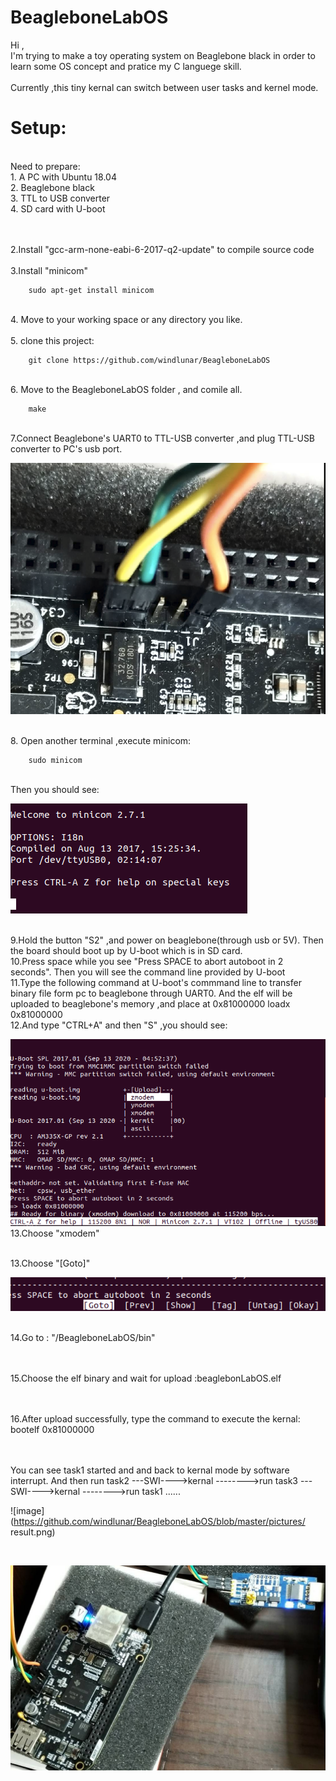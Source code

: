 # BeagleboneLabOS

Hi ,<br>
I'm trying to make a toy operating system on Beaglebone black in order to learn some OS concept and pratice my C languege skill.
<br><br>
Currently ,this tiny kernal can switch between user tasks and kernel mode.


Setup:
=

<br>
Need to prepare:
<br>
1. A PC with Ubuntu 18.04
<br>
2. Beaglebone black
<br>
3. TTL to USB converter
<br>
4. SD card with U-boot
<br>

<br><br>
2.Install "gcc-arm-none-eabi-6-2017-q2-update" to compile source code
<br><br>
3.Install "minicom"

        sudo apt-get install minicom

<br>
4. Move to your working space or any directory you like.<br><br>
5. clone this project:

        git clone https://github.com/windlunar/BeagleboneLabOS

<br>
6. Move to the BeagleboneLabOS folder , and comile all.

        make
<br>
7.Connect Beaglebone's UART0 to TTL-USB converter ,and plug TTL-USB converter to PC's usb port.
<br>

![image](https://github.com/windlunar/BeagleboneLabOS/blob/master/pictures/uart0.png)

<br>
8. Open another terminal ,execute minicom:

        sudo minicom
<br>
Then you should see:
<br>

![image](https://github.com/windlunar/BeagleboneLabOS/blob/master/pictures/minicom.png)

<br>        
9.Hold the button "S2" ,and power on beaglebone(through usb or 5V).
Then the board should boot up by U-boot which is in SD card.

<br>
10.Press space while you see "Press SPACE to abort autoboot in 2 seconds".
Then you will see the command line provided by U-boot

<br>
11.Type the following command at U-boot's commmand line to transfer binary file form pc to beaglebone through UART0.
And the elf will be uploaded to beaglebone's memory ,and place at 0x81000000
        loadx 0x81000000

<br>
12.And type "CTRL+A" and then "S" ,you should see:
<br>

![image](https://github.com/windlunar/BeagleboneLabOS/blob/master/pictures/choose_xmodem.png)
<br>
13.Choose "xmodem"

<br>
13.Choose "[Goto]"
<br>

![image](https://github.com/windlunar/BeagleboneLabOS/blob/master/pictures/goto.png)

<br>
14.Go to : "</your workspace/>/BeagleboneLabOS/bin"

<br><br>
15.Choose the elf binary and wait for upload :beaglebonLabOS.elf

<br><br>
16.After upload successfully, type the command to execute the kernal:
        bootelf 0x81000000

<br><br>
You can see task1 started and and back to kernal mode by software interrupt.
And then run task2 ---SWI---->kernal
-------->run task3 ---SWI---->kernal
-------->run task1 ......
<br>

![image](https://github.com/windlunar/BeagleboneLabOS/blob/master/pictures/
result.png)

<br>

![image](https://github.com/windlunar/BeagleboneLabOS/blob/master/pictures/bbb.jpg)
